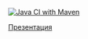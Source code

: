 [![Java CI with Maven](https://github.com/BasePractice/solid-oop/actions/workflows/maven.yml/badge.svg)](https://github.com/BasePractice/solid-oop/actions/workflows/maven.yml)

[Презентация](https://docs.google.com/presentation/d/1y_bcG3zZitHxA6Puxe1xvWjuvhqAIywPk7R5fh4ONAE/edit?usp=sharing)
